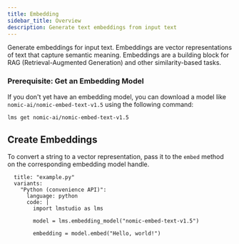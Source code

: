 ```yaml
---
title: Embedding
sidebar_title: Overview
description: Generate text embeddings from input text
---
```


Generate embeddings for input text. Embeddings are vector representations of text that capture semantic meaning. Embeddings are a building block for RAG (Retrieval-Augmented Generation) and other similarity-based tasks.

### Prerequisite: Get an Embedding Model

If you don't yet have an embedding model, you can download a model like `nomic-ai/nomic-embed-text-v1.5` using the following command:

```bash
lms get nomic-ai/nomic-embed-text-v1.5
```

## Create Embeddings

To convert a string to a vector representation, pass it to the `embed` method on the corresponding embedding model handle.

```lms_code_snippet
  title: "example.py"
  variants:
    "Python (convenience API)":
      language: python
      code: |
        import lmstudio as lms

        model = lms.embedding_model("nomic-embed-text-v1.5")

        embedding = model.embed("Hello, world!")

```
